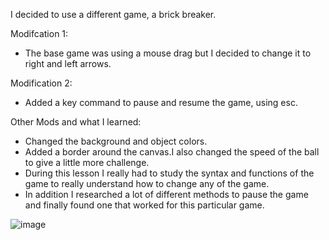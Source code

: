 I decided to use a different game, a brick breaker.

Modifcation 1:
 - The base game was using a mouse drag but I decided to change it to right and left arrows.
    
Modification 2: 
 - Added a key command to pause and resume the game, using esc.

Other Mods and what I learned: 
 - Changed the background and object colors.
 - Added a border around the canvas.I also changed the speed of the ball to give a little more challenge.
 - During this lesson I really had to study the syntax and functions of the game to really understand how to change any of the game.
 - In addition I researched a lot of different methods to pause the game and finally found one that worked for this particular game.


![image](https://user-images.githubusercontent.com/84740404/124213642-f12f9180-dabe-11eb-8bc4-0dd087593ff6.png)

